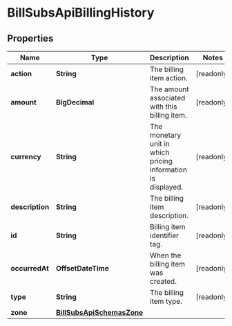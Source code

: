 

# BillSubsApiBillingHistory


## Properties

| Name | Type | Description | Notes |
|------------ | ------------- | ------------- | -------------|
|**action** | **String** | The billing item action. |  [readonly] |
|**amount** | **BigDecimal** | The amount associated with this billing item. |  [readonly] |
|**currency** | **String** | The monetary unit in which pricing information is displayed. |  [readonly] |
|**description** | **String** | The billing item description. |  [readonly] |
|**id** | **String** | Billing item identifier tag. |  [readonly] |
|**occurredAt** | **OffsetDateTime** | When the billing item was created. |  [readonly] |
|**type** | **String** | The billing item type. |  [readonly] |
|**zone** | [**BillSubsApiSchemasZone**](BillSubsApiSchemasZone.md) |  |  |



